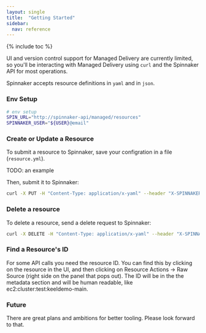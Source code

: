 ```yaml
---
layout: single
title:  "Getting Started"
sidebar:
  nav: reference
---
```


{% include toc %}

UI and version control support for Managed Delivery are currently limited, so you'll be interacting with Managed Delivery using `curl` and the Spinnaker API for most operations.

Spinnaker accepts resource definitions in `yaml` and in `json`.


### Env Setup
```bash
# env setup
SPIN_URL="http://spinnaker-api/managed/resources"
SPINNAKER_USER="${USER}@email"

```


### Create or Update a Resource

To submit a resource to Spinnaker, save your configration in a file (`resource.yml`).

TODO: an example

Then, submit it to Spinnaker:

```bash
curl -X PUT -H "Content-Type: application/x-yaml" --header "X-SPINNAKER-USER: ${SPINNAKER_USER}" --data-binary @$file ${SPIN_URL}
```

### Delete a resource

To delete a resource, send a delete request to Spinnaker:

```bash
curl -X DELETE -H "Content-Type: application/x-yaml" --header "X-SPINNAKER-USER: ${SPINNAKER_USER}" ${SPIN_URL}/resourceName
```

### Find a Resource's ID
For some API calls you need the resource ID. You can find this by clicking on the resource in the UI, and then clicking on Resource Actions -> Raw Source (right side on the panel that pops out). The ID will be in the the metadata section and will be human readable, like ec2:cluster:test:keeldemo-main.

### Future

There are great plans and ambitions for better tooling. 
Please look forward to that.
